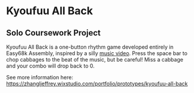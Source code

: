 # Kyoufuu All Back

## Solo Coursework Project

Kyoufuu All Back is a one-button rhythm game developed entirely in Easy68k Assembly, inspired by a silly [music video](https://www.youtube.com/watch?v=D6DVTLvOupE&t=70s). Press the space bar to chop cabbages to the beat of the music, but be careful! Miss a cabbage and your combo will drop back to 0.

See more information here:\
https://zhangljeffrey.wixstudio.com/portfolio/prototypes/kyoufuu-all-back
